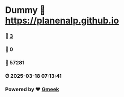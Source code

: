 # Dummy :link: https://planenalp.github.io 
### :page_facing_up: [3](https://planenalp.github.io/tag.html) 
### :speech_balloon: 0 
### :hibiscus: 57281 
### :alarm_clock: 2025-03-18 07:13:41 
### Powered by :heart: [Gmeek](https://github.com/Meekdai/Gmeek)
